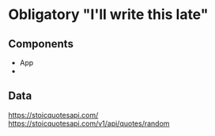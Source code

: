 # Obligatory "I'll write this late"

## Components

- App
-

## Data

https://stoicquotesapi.com/
https://stoicquotesapi.com/v1/api/quotes/random
